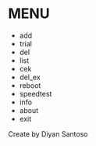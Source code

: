 # MENU
* add
* trial
* del
* list
* cek
* del_ex
* reboot
* speedtest
* info
* about
* exit

Create by Diyan Santoso
